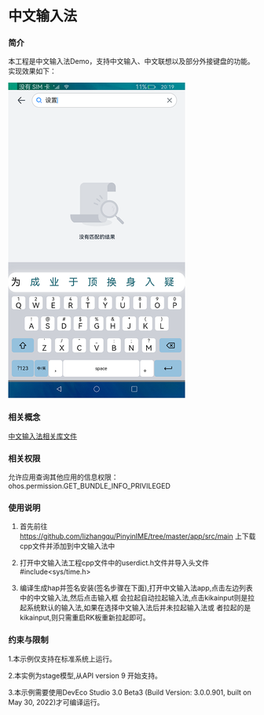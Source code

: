 # 中文输入法

### 简介

本工程是中文输入法Demo，支持中文输入、中文联想以及部分外接键盘的功能。实现效果如下：

![](screenshots/device/keyboard.png)

### 相关概念

[中文输入法相关库文件](https://github.com/lizhangqu/PinyinIME/tree/master/app/src/main)

### 相关权限
允许应用查询其他应用的信息权限：ohos.permission.GET_BUNDLE_INFO_PRIVILEGED

### 使用说明

1. 首先前往 https://github.com/lizhangqu/PinyinIME/tree/master/app/src/main 上下载cpp文件并添加到中文输入法中
   
2. 打开中文输入法工程cpp文件中的userdict.h文件并导入头文件#include<sys/time.h>

3. 编译生成hap并签名安装(签名步骤在下面),打开中文输入法app,点击左边列表中的中文输入法,然后点击输入框
   会拉起自动拉起输入法,点击kikainput则是拉起系统默认的输入法,如果在选择中文输入法后并未拉起输入法或
   者拉起的是kikainput,则只需重启RK板重新拉起即可。


### 约束与限制

1.本示例仅支持在标准系统上运行。

2.本实例为stage模型,从API version 9 开始支持。

3.本示例需要使用DevEco Studio 3.0 Beta3 (Build Version: 3.0.0.901, built on May 30, 2022)才可编译运行。